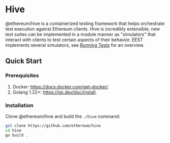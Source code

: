 # Hive

@ethereum/hive is a containerized testing framework that helps orchestrate test execution against Ethereum clients. Hive is incredibly extensible; new test suites can be implemented in a module manner as "simulators" that interact with clients to test certain aspects of their behavior. EEST implements several simulators, see [Running Tests](../running.md) for an overview.

## Quick Start

### Prerequisites

1. Docker: <https://docs.docker.com/get-docker/>.
2. Golang 1.22+: <https://go.dev/doc/install>.

### Installation

Clone @ethereum/hive and build the `./hive` command:

```bash
git clone https://github.com/ethereum/hive
cd hive
go build .
```
